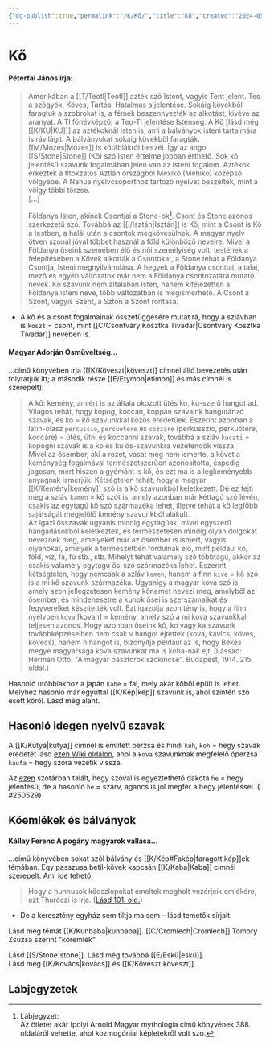 ```yaml
---
{"dg-publish":true,"permalink":"/K/Kő/","title":"Kő","created":"2024-05-08T13:48","updated":"2025-06-12T01:39"}
---
```



# Kő

#### Péterfai János írja:

> Amerikában a [[T/Teotl\|Teotl]] azték szó Istent, vagyis Tent jelent. Teo a szógyök, Köves, Tartós, Hatalmas a jelentése. Sokáig kövekből faragtuk a szobrokat is, a fémek beszennyezték az alkotást, kivéve az aranyat. A Tl főnévképző, a Teo-Tl jelentése Istenség. A Kő \[lásd még [[K/KU\|KU]]\] az aztékoknál Isten is, ami a bálványok isteni tartalmára is rávilágít. A bálványokat sokáig kövekből faragták. [[M/Mózes\|Mózes]] is kőtáblákról beszél. Így az angol [[S/Stone\|Stone]] (Kő) szó Isten értelme jobban érthető. Sok kő jelentésű szavunk fogalmában jelen van az isteni fogalom. Aztékok érkeztek a titokzatos Aztlán országból Mexikó (Mehiko) középső völgyébe. A Nahua nyelvcsoporthoz tartozó nyelvet beszéltek, mint a völgy többi törzse.  
> \[...\]  
> 
> Földanya Isten, akinek Csontjai a Stone-ok[^1]. Csont és Stone azonos szerkezetű szó. Továbbá az [[I/Isztán\|Isztán]] is Kő, mint a Csont is Kő a testben, a halál után a csontok megkövesülnek. A magyar nyelv ötven szónál jóval többet használ a föld különböző neveire. Mivel a Földanya őseink szemében élő és női személyiség volt, testének a felépítésében a Kövek alkották a Csontokat, a Stone tehát a Földanya Csontja, Isteni megnyilvánulása. A hegyek a Földanya csontjai, a talaj, mező és egyéb változatok már nem a Földanya csontozatára mutató nevek. Kő szavunk nem általában Isten, hanem kifejezetten a Földanya isteni neve, több változatban is megismerhető. A Csont a Szont, vagyis Szent, a Szton a Szont rontása.  
- A kő és a csont fogalmainak összefüggésére mutat rá, hogy a szlávban is `koszt` = csont, mint [[C/Csontváry Kosztka Tivadar\|Csontváry Kosztka Tivadar]] nevében is.

#### Magyar Adorján Ősműveltség...  

...című könyvében írja ([[K/Köveszt\|köveszt]] címnél álló bevezetés után folytatjuk itt; a második része [[E/Etymon\|etimon]] és más címnél is szerepelt):  
> A kő: kemény, amiért is az általa okozott ütés ko, ku-szerű hangot ad. Világos tehát, hogy kopog, koccan, koppan szavaink hangutánzó szavak, és ko = kő szavunkkal közös eredetűek. Eszerint azonban a latin-olasz `percussio`, `percuotere` és `cozzare` (perkusszio, perkuótere, koccáre) = ütés, ütni és koccanni szavak, továbbá a szláv `kucati` = kopogní szavak is a ko és ku ős-szavunkra vezetendők vissza.  
> Mivel az ősember, aki a rezet, vasat még nem ismerte, a követ a keménység fogalmával természetszerűen azonosította, éspedig jogosan, mert hiszen a gyémánt is kő, és ezt ma is a legkeményebb anyagnak ismerjük. Kétségtelen tehát, hogy a magyar [[K/Kemény\|kemény]] szó is a kő szavunkból keletkezett. De ez fejti meg a szláv `kamen` = kő szót is, amely azonban már kéttagú szó lévén, csakis az egytagú kő szó származéka lehet, illetve tehát a kő legfőbb sajátságát megjelölő kemény szavunkból alakult.  
> Az igazi ősszavak ugyanis mindig egytagúak, mivel egyszerű hangadásokból keletkeztek, és természetesen mindig olyan dolgokat neveznek meg, amelyeket már az ősember is ismert, vagyis olyanokat, amelyek a természetben fordulnak elő, mint például kő, főld, víz, fa, fú stb., stb. Mihelyt tehát valamely szó többtagú, akkor az csakis valamely egytagú ős-szó származéka lehet. Eszerint kétségtelen, hogy nemcsak a szláv `kamen`, hanem a finn `kive` = kő szó is a mi kő szavunk származéka. Ugyanígy a magyar kova szó is, amely azon jellegzetesen kemény kőnemet nevezi meg, amelyből az ősember, és mindenesetre a kunok ősei is szerszámaikat és fegyvereiket készítették volt. Ezt igazolja azon tény is, hogy a finn nyelvben `kova` \[kovan\] = kemény, amely szó a mi kova szavunkkal teljesen azonos. Hogy azonban őseink kő, ko vagy ka szavunk továbbképzéseiben nem csak v hangot ejtettek (kova, kavics, köves, kövecs), hanem h hangot is, bizonyítja például az is, hogy Békés megye magyarsága kova szavunkat ma is koha-nak ejti (Lássad: Herman Ottó: "A magyar pásztorok szókincse". Budapest, 1914. 215 oldal.)  

Hasonló utóbbiakhoz a japán `kabe` = fal, mely akár kőből épült is lehet.  
Melyhez hasonló már egyúttal [[K/Kép\|kép]] szavunk is, ahol szintén szó esett kőről. Lásd még alant.  

## Hasonló idegen nyelvű szavak

A [[K/Kutya\|kutya]] címnél is említett perzsa és hindi `kuh`, `koh` = hegy szavak eredetét lásd [ezen Wiki oldalon](https://en.wiktionary.org/wiki/%DA%A9%D9%88%D9%87), ahol a `kova` szavunknak megfelelő óperzsa `kaufa` = hegy szóra vezetik vissza.  

Az [ezen](https://dictionary.swodli.com/) szótárban talált, hegy szóval is egyeztethető dakota `ḣe` = hegy jelentésű, de a hasonló `he` = szarv, agancs is jól megfér a hegy jelentéssel.
{ #250529}


## Kőemlékek és bálványok

#### Kállay Ferenc A pogány magyarok vallása...

...című könyvében sokat szól bálvány és [[K/Kép#Fakép\|faragott kép]]ek témában. Egy passzusa betil-kövek kapcsán [[K/Kaba\|Kaba]] címnél szerepelt. Ami ide tehető:  
> Hogy a hunnusok kőoszlopokat emeltek megholt vezérjeik emlékére, azt Thuróczi is irja. ([Lásd 101. old.](zotero://open-pdf/library/items/DFI47XPY?page=101&annotation=8IRCHUF2))  
- De a keresztény egyház sem tiltja ma sem – lásd temetők sírjait.

Lásd még témát [[K/Kunbaba\|kunbaba]]. [[C/Cromlech\|Cromlech]] Tomory Zsuzsa szerint "köremlék".  

Lásd [[S/Stone\|stone]]. Lásd még továbbá [[E/Eskü\|eskü]].   
Lásd még [[K/Kovács\|kovács]] és [[K/Köveszt\|köveszt]].  
  



## Lábjegyzetek

[^1]: Lábjegyzet:  
Az ötletet akár Ipolyi Arnold Magyar mythologia című könyvének 388. oldaláról vehette, ahol kozmogóniai képletekről volt szó.  